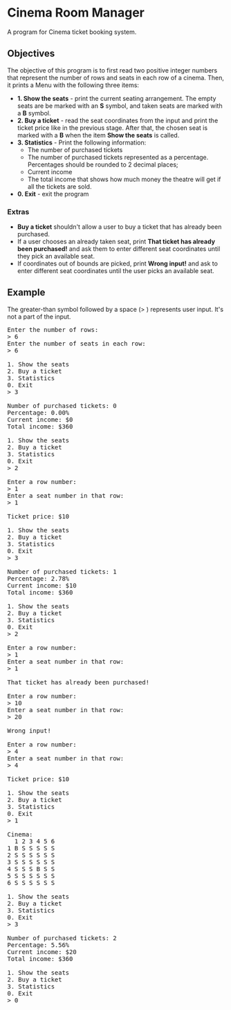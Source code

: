 # Cinema Room Manager 

A program for Cinema ticket booking system.                                       

## Objectives                         
The objective of this program is to first read two positive integer numbers that represent the number of rows and seats in each row of a cinema. Then, it prints a Menu with the following three items:                                     
- **1. Show the seats** - print the current seating arrangement. The empty seats are be marked with an **S** symbol, and taken seats are marked with a **B** symbol.                                              
- **2. Buy a ticket** - read the seat coordinates from the input and print the ticket price like in the previous stage. After that, the chosen seat is marked with a **B** when the item **Show the seats** is called.   
- **3. Statistics** - Print the following information:
    - The number of purchased tickets
    - The number of purchased tickets represented as a percentage. Percentages should be rounded to 2 decimal places;
    - Current income
    - The total income that shows how much money the theatre will get if all the tickets are sold.                    
- **0. Exit** - exit the program 


 ### Extras
 - **Buy a ticket** shouldn't allow a user to buy a ticket that has already been purchased.
 - If a user chooses an already taken seat, print **That ticket has already been purchased!** and ask them to enter different seat coordinates until they pick an available seat. 
 - If coordinates out of bounds are picked, print **Wrong input!** and ask to enter different seat coordinates until the user picks an available seat.

## Example 
The greater-than symbol followed by a space (> )  represents user input. It's not a part of the input. 
<pre>
Enter the number of rows:
> 6
Enter the number of seats in each row:
> 6

1. Show the seats
2. Buy a ticket
3. Statistics
0. Exit
> 3

Number of purchased tickets: 0
Percentage: 0.00%
Current income: $0
Total income: $360

1. Show the seats
2. Buy a ticket
3. Statistics
0. Exit
> 2

Enter a row number:
> 1
Enter a seat number in that row:
> 1

Ticket price: $10

1. Show the seats
2. Buy a ticket
3. Statistics
0. Exit
> 3

Number of purchased tickets: 1
Percentage: 2.78%
Current income: $10
Total income: $360

1. Show the seats
2. Buy a ticket
3. Statistics
0. Exit
> 2

Enter a row number:
> 1
Enter a seat number in that row:
> 1

That ticket has already been purchased!

Enter a row number:
> 10
Enter a seat number in that row:
> 20

Wrong input!

Enter a row number:
> 4
Enter a seat number in that row:
> 4

Ticket price: $10

1. Show the seats
2. Buy a ticket
3. Statistics
0. Exit
> 1

Cinema:
  1 2 3 4 5 6
1 B S S S S S
2 S S S S S S
3 S S S S S S
4 S S S B S S
5 S S S S S S
6 S S S S S S

1. Show the seats
2. Buy a ticket
3. Statistics
0. Exit
> 3

Number of purchased tickets: 2
Percentage: 5.56%
Current income: $20
Total income: $360

1. Show the seats
2. Buy a ticket
3. Statistics
0. Exit
> 0                                                                                     
     
</pre>
